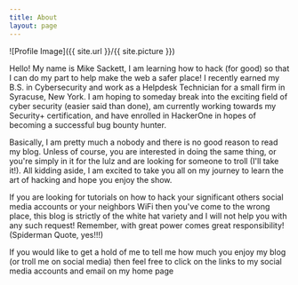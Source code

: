 ```yaml
---
title: About
layout: page
---
```

![Profile Image]({{ site.url }}/{{ site.picture }})

<p>Hello!  My name is Mike Sackett, I am learning how to hack (for good) so that I can do my part to help make the web a safer place!  I recently earned my B.S. in Cybersecurity and work as a Helpdesk Technician for a small firm in Syracuse, New York.  I am hoping to someday break into the exciting field of cyber security (easier said than done), am currently working towards my Security+ certification, and have enrolled in HackerOne in hopes of becoming a successful bug bounty hunter.</p>

<p>Basically, I am pretty much a nobody and there is no good reason to read my blog.  Unless of course, you are interested in doing the same thing, or you're simply in it for the lulz and are looking for someone to troll (I'll take it!).  All kidding aside, I am excited to take you all on my journey to learn the art of hacking and hope you enjoy the show.</p>

<p>If you are looking for tutorials on how to hack your significant others social media accounts or your neighbors WiFi then you've come to the wrong place, this blog is strictly of the white hat variety and I will not help you with any such request!  Remember, with great power comes great responsibility! (Spiderman Quote, yes!!!)</p> 

<p>If you would like to get a hold of me to tell me how much you enjoy my blog (or troll me on social media) then feel free to click on the links to my social media accounts and email on my home page</p>
